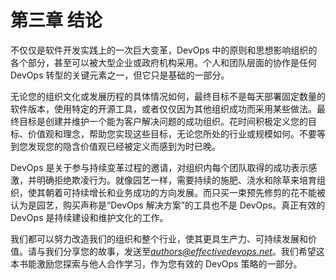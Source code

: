 # 第三章 结论

不仅仅是软件开发实践上的一次巨大变革，DevOps 中的原则和思想影响组织的各个部分，甚至可以被大型企业或政府机构采用。个人和团队层面的协作是任何 DevOps 转型的关键元素之一，但它只是基础的一部分。

无论您的组织文化或发展历程的具体情况如何，最终目标不是每天部署固定数量的软件版本，使用特定的开源工具，或者仅仅因为其他组织成功而采用某些做法。最终目标是创建并维护一个能为客户解决问题的成功组织。花时间积极定义您的目标、价值观和理念，帮助您实现这些目标，无论您所处的行业或规模如何。不要等到您发现您的隐含价值观已经被定义而感到为时已晚。

DevOps 是关于参与持续变革过程的邀请，对组织内每个团队取得的成功表示感激，并明确拒绝欺凌行为。就像园艺一样，需要持续的施肥、浇水和除草来培育组织，使其朝着可持续增长和业务成功的方向发展。而只买一束预先修剪的花不能被认为是园艺，购买声称是“DevOps 解决方案”的工具也不是 DevOps。真正有效的 DevOps 是持续建设和维护文化的工作。

我们都可以努力改造我们的组织和整个行业，使其更具生产力、可持续发展和价值。请与我们分享您的故事，发送至*authors@effectivedevops.net*。我们希望这本书能激励您探索与他人合作学习，作为您有效的 DevOps 策略的一部分。
